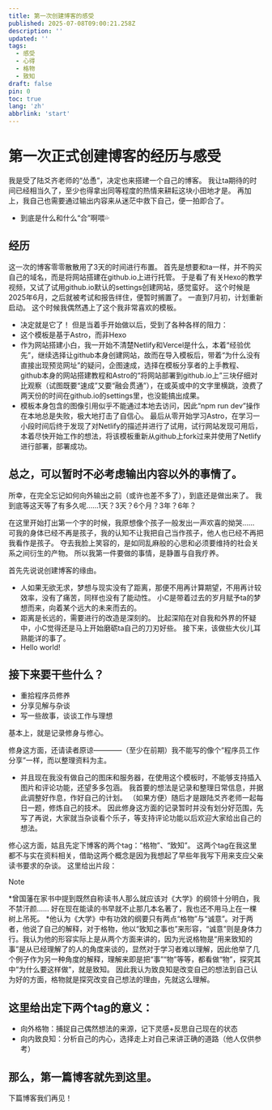 ```yaml
---
title: 第一次创建博客的感受
published: 2025-07-08T09:00:21.258Z
description: ''
updated: ''
tags:
  - 感受
  - 心得
  - 格物
  - 致知
draft: false
pin: 0
toc: true
lang: 'zh'
abbrlink: 'start'
---
```

# 第一次正式创建博客的经历与感受

我是受了陆爻齐老师的“怂恿”，决定也来搭建一个自己的博客。
我让ta期待的时间已经相当久了，至少也得拿出同等程度的热情来耕耘这块小田地才是。
再加上，我自己也需要通过输出内容来从迷茫中救下自己，便一拍即合了。
- 到底是什么和什么“合”啊喂💦

## 经历

这一次的博客零零散散用了3天的时间进行布置。
首先是想要和ta一样，并不购买自己的域名，而是将网站搭建在github.io上进行托管。
于是看了有关Hexo的教学视频，又试了试用github.io默认的settings创建网站，感觉蛮好。
这个时候是2025年6月，之后就被考试和报告绊住，便暂时搁置了。
一直到7月初，计划重新启动。
这个时候我偶然遇上了这个我非常喜欢的模板。
- 决定就是它了！
但是当着手开始做以后，受到了各种各样的阻力：
- 这个模板是基于Astro，而非Hexo
- 作为网站搭建小白，我一开始不清楚Netlify和Vercel是什么，本着“经验优先”，继续选择让github本身创建网站，故而在导入模板后，带着“为什么没有直接出现预览网址”的疑问，企图速成，选择在模板分享者的上手教程、github本身的网站搭建教程和Astro的“将网站部署到github.io上”三块仔细对比观察（试图既要“速成”又要“融会贯通”），在或英或中的文字里横跳，浪费了两天份的时间在github.io的settings里，也没能搞出成果。
- 模板本身包含的图像引用似乎不能通过本地去访问，因此“npm run dev”操作在本地总是失败，极大地打击了自信心。
最后从零开始学习Astro，在学习一小段时间后终于发现了对Netlify的描述并进行了试用，试行网站发现可用后，本着尽快开始工作的想法，将该模板重新从github上fork过来并使用了Netlify进行部署，部署成功。

## 总之，可以暂时不必考虑输出内容以外的事情了。
所幸，在完全忘记如何向外输出之前（或许也差不多了），到底还是做出来了。
我到底等这天等了有多久呢……1天？3天？6个月？3年？6年？

在这里开始打出第一个字的时候，我原想像个孩子一般发出一声欢喜的拗哭……
可我的身体已经不再是孩子，我的认知不让我把自己当作孩子，他人也已经不再把我看作是孩子。
夺去我脸上笑容的，是如同乱麻般的心思和必须要维持的社会关系之间衍生的产物。
所以我第一件要做的事情，是静置与自我疗养。

首先先说说创建博客的缘由。
- 人如果无欲无求，梦想与现实没有了距离，那便不用再计算期望，不用再计较效率，没有了痛苦，同样也没有了能动性。
小C是带着过去的岁月赋予ta的梦想而来，向着某个远大的未来而去的。
- 距离是长远的，需要进行的改造是深刻的。
比起深陷在对自我和外界的怀疑中，小C觉得还是马上开始磨砺ta自己的刀刃好些。
接下来，该做些大伙儿耳熟能详的事了。
- Hello world!

## 接下来要干些什么？

- 重拾程序员修养
- 分享见解与杂谈
- 写一些故事，谈谈工作与理想

基本上，就是记录修身与修心。

修身这方面，还请读者原谅————（至少在前期）我不能写的像个“程序员工作分享”一样，而以整理资料为主。
- 并且现在我没有做自己的图床和服务器，在使用这个模板时，不能够支持插入图片和评论功能，还望多多包涵。
我首要的想法是记录和整理日常信息，并据此调整好作息，作好自己的计划。
（如果方便）随后才是跟陆爻齐老师一起每日一题，修炼自己的技术。
因此修身这方面的记录暂时并没有划分好范围，先写了再说，大家就当杂谈看个乐子，等支持评论功能以后欢迎大家给出自己的想法。

修心这方面，姑且先定下博客的两个tag：“格物”、“致知”。
这两个tag在我这里都不与实在资料相关，借助这两个概念是因为我想起了早些年我写下用来支应父亲读书要求的杂谈。
这里给出片段：
> [!NOTE]
>*曾国藩在家书中提到既然自称读书人那么就应该对《大学》的纲领十分明白，我不禁汗颜……
>好在现在能读的书早就不止那几本名著了，我也还不用马上在一棵树上吊死。
>*他认为《大学》中有功效的纲要只有两点“格物”与“诚意”。对于两者，他说了自己的解释，对于格物，他以“致知之事也”来形容，“诚意”则是身体力行。我认为他的形容实际上是从两个方面来讲的，因为光说格物是“用来致知的事”是从已经理解了的人的角度来谈的，显然对于学习者难以理解，因此他举了几个例子作为另一种角度的解释，理解来即是把“事”“物”等等，都看做“物”，探究其中“为什么要这样做”，就是致知。
>因此我认为致良知是改变自己的想法到自己认为好的方面，格物就是探究改变自己想法的理由，先就这么理解。

## 这里给出定下两个tag的意义：
- 向外格物：捕捉自己偶然想法的来源，记下灵感+反思自己现在的状态
- 向内致良知：分析自己的内心，选择走上对自己来讲正确的道路（他人仅供参考）

## 那么，第一篇博客就先到这里。

下篇博客我们再见！
